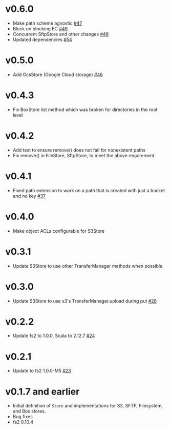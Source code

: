 v0.6.0
======
* Make path scheme agnostic [#47](https://github.com/lendup/fs2-blobstore/pull/47)
* Block on blocking EC [#49](https://github.com/lendup/fs2-blobstore/pull/49)
* Concurrent SftpStore and other changes [#48](https://github.com/lendup/fs2-blobstore/pull/52)
* Updated dependencies [#54](https://github.com/lendup/fs2-blobstore/pull/54)

v0.5.0
======
* Add GcsStore (Google Cloud storage) [#46](https://github.com/lendup/fs2-blobstore/pull/46)

v0.4.3
======
* Fix BoxStore list method which was broken for directories in the root level

v0.4.2
======
* Add test to ensure remove() does not fail for nonexistent paths
* Fix remove() in FileStore, SftpStore, to meet the above requirement

v0.4.1
======
* Fixed path extension to work on a path that is created with just a bucket and no key [#37](https://github.com/lendup/fs2-blobstore/pull/37)

v0.4.0
======
* Make object ACLs configurable for S3Store

v0.3.1
======
* Update S3Store to use other TransferManager methods when possible

v0.3.0
======
* Update S3Store to use s3's TransferManager.upload during put [#28](https://github.com/lendup/fs2-blobstore/pull/28)

v0.2.2
======
* Update fs2 to 1.0.0, Scala to 2.12.7 [#24](https://github.com/lendup/fs2-blobstore/pull/24)


v0.2.1
======
* Update to fs2 1.0.0-M5 [#23](https://github.com/lendup/fs2-blobstore/pull/23)


v0.1.7 and earlier
==================

* Initial definition of `Store` and implementations for S3, SFTP, Filesystem, and Box stores.
* Bug fixes
* fs2 0.10.4
